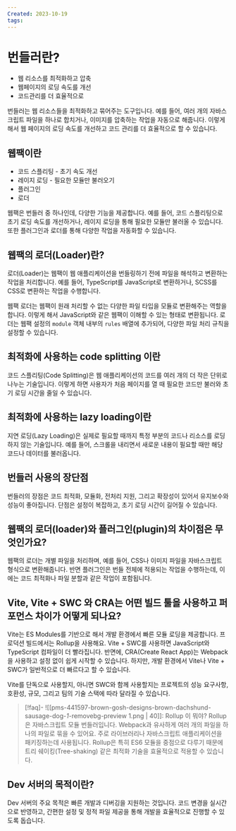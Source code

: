 ```yaml
---
Created: 2023-10-19
tags:
---
```

# 번들러란?
- 웹 리소스를 최적화하고 압축
- 웹페이지의 로딩 속도를 개선 
- 코드관리를 더 효율적으로

번들러는 웹 리소스들을 최적화하고 묶어주는 도구입니다. 예를 들어, 여러 개의 자바스크립트 파일을 하나로 합치거나, 이미지를 압축하는 작업을 자동으로 해줍니다. 이렇게 해서 웹 페이지의 로딩 속도를 개선하고 코드 관리를 더 효율적으로 할 수 있습니다.
## 웹팩이란
- 코드 스플리팅 - 초기 속도 개선
- 레이지 로딩 - 필요한 모듈만 불러오기
- 플러그인 
- 로더 

웹팩은 번들러 중 하나인데, 다양한 기능을 제공합니다. 예를 들어, 코드 스플리팅으로 초기 로딩 속도를 개선하거나, 레이지 로딩을 통해 필요한 모듈만 불러올 수 있습니다. 또한 플러그인과 로더를 통해 다양한 작업을 자동화할 수 있습니다.
## 웹팩의 로더(Loader)란?
로더(Loader)는 웹팩이 웹 애플리케이션을 번들링하기 전에 파일을 해석하고 변환하는 작업을 처리합니다. 예를 들어, TypeScript를 JavaScript로 변환하거나, SCSS를 CSS로 변환하는 작업을 수행합니다.

웹팩 로더는 웹팩이 원래 처리할 수 없는 다양한 파일 타입을 모듈로 변환해주는 역할을 합니다. 이렇게 해서 JavaScript와 같은 웹팩이 이해할 수 있는 형태로 변환됩니다. 로더는 웹팩 설정의 `module` 객체 내부의 `rules` 배열에 추가되어, 다양한 파일 처리 규칙을 설정할 수 있습니다.
## 최적화에 사용하는 code splitting 이란
코드 스플리팅(Code Splitting)은 웹 애플리케이션의 코드를 여러 개의 더 작은 단위로 나누는 기술입니다. 이렇게 하면 사용자가 처음 페이지를 열 때 필요한 코드만 불러와 초기 로딩 시간을 줄일 수 있습니다.
## 최적화에 사용하는 lazy loading이란
지연 로딩(Lazy Loading)은 실제로 필요할 때까지 특정 부분의 코드나 리소스를 로딩하지 않는 기술입니다. 예를 들어, 스크롤을 내리면서 새로운 내용이 필요할 때만 해당 코드나 데이터를 불러옵니다.
## 번들러 사용의 장단점
번들러의 장점은 코드 최적화, 모듈화, 전처리 지원, 그리고 확장성이 있어서 유지보수와 성능이 좋아집니다. 단점은 설정이 복잡하고, 초기 로딩 시간이 길어질 수 있습니다.
## 웹팩의 로더(loader)와 플러그인(plugin)의 차이점은 무엇인가요?
웹팩의 로더는 개별 파일을 처리하며, 예를 들어, CSS나 이미지 파일을 자바스크립트 형식으로 변환해줍니다. 반면 플러그인은 번들 전체에 적용되는 작업을 수행하는데, 이에는 코드 최적화나 파일 분할과 같은 작업이 포함됩니다.
## Vite, Vite + SWC 와 CRA는 어떤 빌드 툴을 사용하고 퍼포먼스 차이가 어떻게 되나요?
Vite는 ES Modules를 기반으로 해서 개발 환경에서 빠른 모듈 로딩을 제공합니다. 프로덕션 빌드에서는 Rollup을 사용해요. Vite + SWC를 사용하면 JavaScript와 TypeScript 컴파일이 더 빨라집니다. 반면에, CRA(Create React App)는 Webpack을 사용하고 설정 없이 쉽게 시작할 수 있습니다. 하지만, 개발 환경에서 Vite나 Vite + SWC가 일반적으로 더 빠르다고 할 수 있습니다.

Vite를 단독으로 사용할지, 아니면 SWC와 함께 사용할지는 프로젝트의 성능 요구사항, 호환성, 규모, 그리고 팀의 기술 스택에 따라 달라질 수 있습니다.

> [!faq]- ![[pms-441597-brown-gosh-designs-brown-dachshund-sausage-dog-_1_-removebg-preview 1.png | 40]]: Rollup 이 뭐야?
> Rollup은 자바스크립트 모듈 번들러입니다. Webpack과 유사하게 여러 개의 파일을 하나의 파일로 묶을 수 있어요. 주로 라이브러리나 자바스크립트 애플리케이션을 패키징하는데 사용됩니다. Rollup은 특히 ES6 모듈을 중점으로 다루기 때문에 트리 쉐이킹(Tree-shaking) 같은 최적화 기술을 효율적으로 적용할 수 있습니다.
## Dev 서버의 목적이란?
Dev 서버의 주요 목적은 빠른 개발과 디버깅을 지원하는 것입니다. 코드 변경을 실시간으로 반영하고, 간편한 설정 및 정적 파일 제공을 통해 개발을 효율적으로 진행할 수 있도록 돕습니다.
